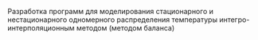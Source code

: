 Разработка программ для моделирования стационарного и нестационарного одномерного распределения температуры интегро-интерполяционным методом (методом баланса)

